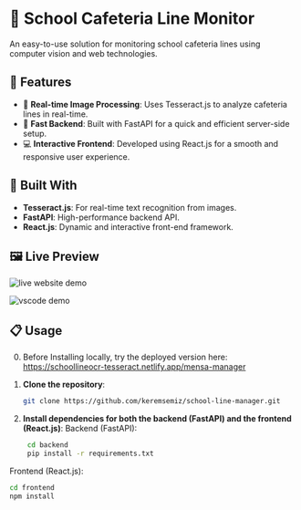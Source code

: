 # 🏫 School Cafeteria Line Monitor

An easy-to-use solution for monitoring school cafeteria lines using computer vision and web technologies.

## 🌟 Features

- 📸 **Real-time Image Processing**: Uses Tesseract.js to analyze cafeteria lines in real-time.
- 🚀 **Fast Backend**: Built with FastAPI for a quick and efficient server-side setup.
- 💻 **Interactive Frontend**: Developed using React.js for a smooth and responsive user experience.

## 🔧 Built With

- **Tesseract.js**: For real-time text recognition from images.
- **FastAPI**: High-performance backend API.
- **React.js**: Dynamic and interactive front-end framework.

## 🖼️ Live Preview

![live website demo](https://github.com/user-attachments/assets/35bf7427-45a4-4649-ac7a-954439ab12c6)

![vscode demo](https://github.com/user-attachments/assets/1150035e-ce8b-47cf-b491-9491c8a8bded)

## 📋 Usage

0. Before Installing locally, try the deployed version here: https://schoollineocr-tesseract.netlify.app/mensa-manager

1. **Clone the repository**:
   ```bash
   git clone https://github.com/keremsemiz/school-line-manager.git
2. **Install dependencies for both the backend (FastAPI) and the frontend (React.js)**:
  Backend (FastAPI):
   ```bash
    cd backend
    pip install -r requirements.txt
  Frontend (React.js):
   ```bash
  cd frontend
  npm install
